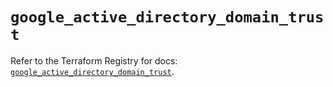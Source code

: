 # `google_active_directory_domain_trust`

Refer to the Terraform Registry for docs: [`google_active_directory_domain_trust`](https://registry.terraform.io/providers/hashicorp/google-beta/5.28.0/docs/resources/google_active_directory_domain_trust).
